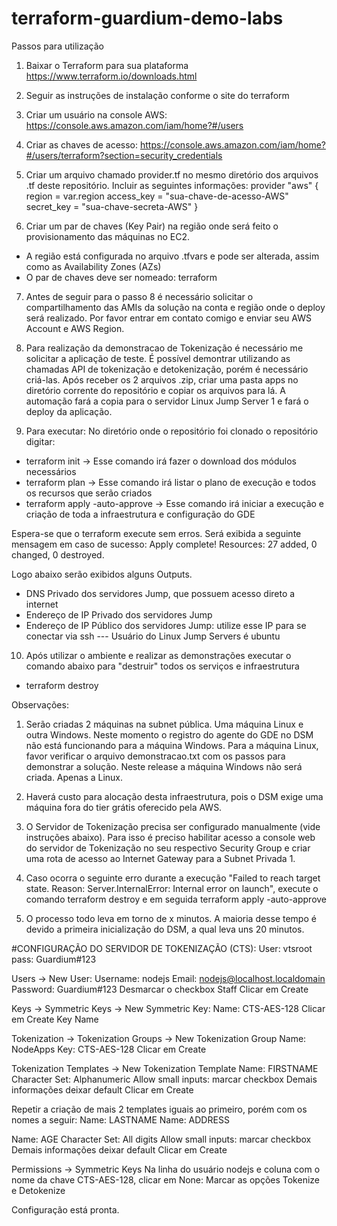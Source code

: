 # terraform-guardium-demo-labs

Passos para utilização

1) Baixar o Terraform para sua plataforma
https://www.terraform.io/downloads.html

2) Seguir as instruções de instalação conforme o site do terraform

3) Criar um usuário na console AWS: https://console.aws.amazon.com/iam/home?#/users

4) Criar as chaves de acesso: https://console.aws.amazon.com/iam/home?#/users/terraform?section=security_credentials

5) Criar um arquivo chamado provider.tf no mesmo diretório dos arquivos .tf deste repositório. Incluir as seguintes informações:
provider "aws" {
  region     = var.region
  access_key = "sua-chave-de-acesso-AWS"
  secret_key = "sua-chave-secreta-AWS"
}

6) Criar um par de chaves (Key Pair) na região onde será feito o provisionamento das máquinas no EC2.
- A região está configurada no arquivo .tfvars e pode ser alterada, assim como as Availability Zones (AZs)
- O par de chaves deve ser nomeado: terraform

7) Antes de seguir para o passo 8 é necessário solicitar o compartilhamento das AMIs da solução na conta e região onde o deploy será realizado. Por favor entrar em contato comigo e enviar seu AWS Account e AWS Region.

8) Para realização da demonstracao de Tokenização é necessário me solicitar a aplicação de teste. É possível demontrar utilizando as chamadas API de tokenização e detokenização, porém é necessário criá-las. Após receber os 2 arquivos .zip, criar uma pasta apps no diretório corrente do repositório e copiar os arquivos para lá. A automação fará a copia para o servidor Linux Jump Server 1 e fará o deploy da aplicação.

9) Para executar: No diretório onde o repositório foi clonado o repositório digitar:
- terraform init ->
Esse comando irá fazer o download dos módulos necessários
- terraform plan ->
Esse comando irá listar o plano de execução e todos os recursos que serão criados
- terraform apply -auto-approve ->
Esse comando irá iniciar a execução e criação de toda a infraestrutura e configuração do GDE

Espera-se que o terraform execute sem erros. Será exibida a seguinte mensagem em caso de sucesso:
Apply complete! Resources: 27 added, 0 changed, 0 destroyed.

Logo abaixo serão exibidos alguns Outputs.
- DNS Privado dos servidores Jump, que possuem acesso direto a internet
- Endereço de IP Privado dos servidores Jump
- Endereço de IP Público dos servidores Jump: utilize esse IP para se conectar via ssh
--- Usuário do Linux Jump Servers é ubuntu

10) Após utilizar o ambiente e realizar as demonstrações executar o comando abaixo para "destruir" todos os serviços e infraestrutura
- terraform destroy

Observações:
1) Serão criadas 2 máquinas na subnet pública. Uma máquina Linux e outra Windows. Neste momento o registro do agente do GDE no DSM não está funcionando para a máquina Windows. Para a máquina Linux, favor verificar o arquivo demonstracao.txt com os passos para demonstrar a solução. Neste release a máquina Windows não será criada. Apenas a Linux.

2) Haverá custo para alocação desta infraestrutura, pois o DSM exige uma máquina fora do tier grátis oferecido pela AWS.

3) O Servidor de Tokenização precisa ser configurado manualmente (vide instruções abaixo). Para isso é preciso habilitar acesso a console web do servidor de Tokenização no seu respectivo Security Group e criar uma rota de acesso ao Internet Gateway para a Subnet Privada 1.

4) Caso ocorra o seguinte erro durante a execução "Failed to reach target state. Reason: Server.InternalError: Internal error on launch", execute o comando terraform destroy e em seguida terraform apply -auto-approve

5) O processo todo leva em torno de x minutos. A maioria desse tempo é devido a primeira inicialização do DSM, a qual leva uns 20 minutos.

#CONFIGURAÇÃO DO SERVIDOR DE TOKENIZAÇÃO (CTS):
User: vtsroot
pass: Guardium#123

Users -> New User:
Username: nodejs
Email: nodejs@localhost.localdomain
Password: Guardium#123
Desmarcar o checkbox Staff
Clicar em Create

Keys -> Symmetric Keys -> New Symmetric Key:
Name: CTS-AES-128
Clicar em Create Key Name

Tokenization -> Tokenization Groups -> New Tokenization Group
Name: NodeApps
Key: CTS-AES-128
Clicar em Create

Tokenization Templates -> New Tokenization Template
Name: FIRSTNAME
Character Set: Alphanumeric
Allow small inputs: marcar checkbox
Demais informações deixar default
Clicar em Create

Repetir a criação de mais 2 templates iguais ao primeiro, porém com os nomes a seguir:
Name: LASTNAME
Name: ADDRESS

Name: AGE
Character Set: All digits
Allow small inputs: marcar checkbox
Demais informações deixar default
Clicar em Create

Permissions -> Symmetric Keys
Na linha do usuário nodejs e coluna com o nome da chave CTS-AES-128, clicar em None:
Marcar as opções Tokenize e Detokenize

Configuração está pronta.
